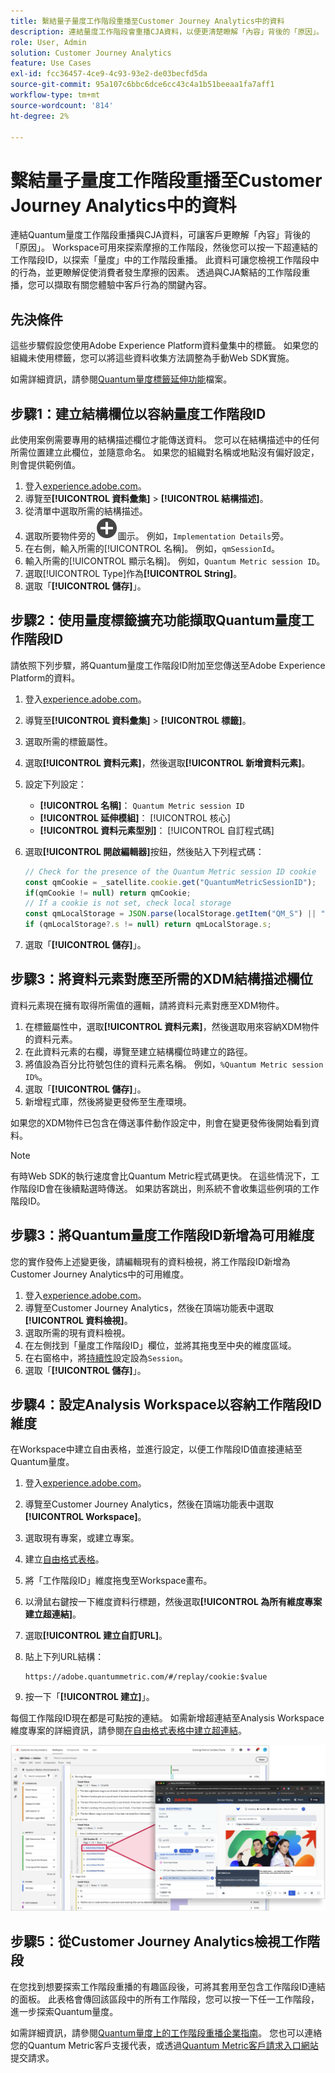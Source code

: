 ```yaml
---
title: 繫結量子量度工作階段重播至Customer Journey Analytics中的資料
description: 連結量度工作階段會重播CJA資料，以便更清楚瞭解「內容」背後的「原因」。
role: User, Admin
solution: Customer Journey Analytics
feature: Use Cases
exl-id: fcc36457-4ce9-4c93-93e2-de03becfd5da
source-git-commit: 95a107c6bbc6dce6cc43c4a1b51beeaa1fa7aff1
workflow-type: tm+mt
source-wordcount: '814'
ht-degree: 2%

---
```


# 繫結量子量度工作階段重播至Customer Journey Analytics中的資料

連結Quantum量度工作階段重播與CJA資料，可讓客戶更瞭解「內容」背後的「原因」。  Workspace可用來探索摩擦的工作階段，然後您可以按一下超連結的工作階段ID，以探索「量度」中的工作階段重播。  此資料可讓您檢視工作階段中的行為，並更瞭解促使消費者發生摩擦的因素。  透過與CJA繫結的工作階段重播，您可以擷取有關您體驗中客戶行為的關鍵內容。

## 先決條件

這些步驟假設您使用Adobe Experience Platform資料彙集中的標籤。 如果您的組織未使用標籤，您可以將這些資料收集方法調整為手動Web SDK實施。

如需詳細資訊，請參閱[Quantum量度標籤延伸功能](https://experienceleague.adobe.com/zh-hant/docs/experience-platform/destinations/catalog/analytics/quantum-metric)檔案。

## 步驟1：建立結構欄位以容納量度工作階段ID

此使用案例需要專用的結構描述欄位才能傳送資料。 您可以在結構描述中的任何所需位置建立此欄位，並隨意命名。 如果您的組織對名稱或地點沒有偏好設定，則會提供範例值。

1. 登入[experience.adobe.com](https://experience.adobe.com)。
1. 導覽至&#x200B;**[!UICONTROL 資料彙集]** > **[!UICONTROL 結構描述]**。
1. 從清單中選取所需的結構描述。
1. 選取所要物件旁的![新增欄點陣圖示](/help/assets/icons/AddCircle.svg)圖示。 例如，`Implementation Details`旁。
1. 在右側，輸入所需的[!UICONTROL 名稱]。 例如，`qmSessionId`。
1. 輸入所需的[!UICONTROL 顯示名稱]。 例如，`Quantum Metric session ID`。
1. 選取[!UICONTROL Type]作為&#x200B;**[!UICONTROL String]**。
1. 選取「**[!UICONTROL 儲存]**」。

## 步驟2：使用量度標籤擴充功能擷取Quantum量度工作階段ID

請依照下列步驟，將Quantum量度工作階段ID附加至您傳送至Adobe Experience Platform的資料。

1. 登入[experience.adobe.com](https://experience.adobe.com)。
1. 導覽至&#x200B;**[!UICONTROL 資料彙集]** > **[!UICONTROL 標籤]**。
1. 選取所需的標籤屬性。
1. 選取&#x200B;**[!UICONTROL 資料元素]**，然後選取&#x200B;**[!UICONTROL 新增資料元素]**。
1. 設定下列設定：
   * **[!UICONTROL 名稱]**： `Quantum Metric session ID`
   * **[!UICONTROL 延伸模組]**： [!UICONTROL 核心]
   * **[!UICONTROL 資料元素型別]**： [!UICONTROL 自訂程式碼]
1. 選取&#x200B;**[!UICONTROL 開啟編輯器]**&#x200B;按鈕，然後貼入下列程式碼：

   ```js
   // Check for the presence of the Quantum Metric session ID cookie
   const qmCookie = _satellite.cookie.get("QuantumMetricSessionID");
   if(qmCookie != null) return qmCookie;
   // If a cookie is not set, check local storage
   const qmLocalStorage = JSON.parse(localStorage.getItem("QM_S") || "{}");
   if (qmLocalStorage?.s != null) return qmLocalStorage.s;
   ```

1. 選取「**[!UICONTROL 儲存]**」。

## 步驟3：將資料元素對應至所需的XDM結構描述欄位

資料元素現在擁有取得所需值的邏輯，請將資料元素對應至XDM物件。

1. 在標籤屬性中，選取&#x200B;**[!UICONTROL 資料元素]**，然後選取用來容納XDM物件的資料元素。
1. 在此資料元素的右欄，導覽至建立結構欄位時建立的路徑。
1. 將值設為百分比符號包住的資料元素名稱。 例如，`%Quantum Metric session ID%`。
1. 選取「**[!UICONTROL 儲存]**」。
1. 新增程式庫，然後將變更發佈至生產環境。

如果您的XDM物件已包含在傳送事件動作設定中，則會在變更發佈後開始看到資料。

>[!NOTE]
>
>有時Web SDK的執行速度會比Quantum Metric程式碼更快。 在這些情況下，工作階段ID會在後續點選時傳送。 如果訪客跳出，則系統不會收集這些例項的工作階段ID。

## 步驟3：將Quantum量度工作階段ID新增為可用維度

您的實作發佈上述變更後，請編輯現有的資料檢視，將工作階段ID新增為Customer Journey Analytics中的可用維度。

1. 登入[experience.adobe.com](https://experience.adobe.com)。
1. 導覽至Customer Journey Analytics，然後在頂端功能表中選取&#x200B;**[!UICONTROL 資料檢視]**。
1. 選取所需的現有資料檢視。
1. 在左側找到「量度工作階段ID」欄位，並將其拖曳至中央的維度區域。
1. 在右窗格中，將[持續性](/help/data-views/component-settings/persistence.md)設定設為`Session`。
1. 選取「**[!UICONTROL 儲存]**」。

## 步驟4：設定Analysis Workspace以容納工作階段ID維度

在Workspace中建立自由表格，並進行設定，以便工作階段ID值直接連結至Quantum量度。

1. 登入[experience.adobe.com](https://experience.adobe.com)。
1. 導覽至Customer Journey Analytics，然後在頂端功能表中選取&#x200B;**[!UICONTROL Workspace]**。
1. 選取現有專案，或建立專案。
1. 建立[自由格式表格](/help/analysis-workspace/visualizations/freeform-table/freeform-table.md)。
1. 將「工作階段ID」維度拖曳至Workspace畫布。
1. 以滑鼠右鍵按一下維度資料行標題，然後選取&#x200B;**[!UICONTROL 為所有維度專案建立超連結]**。
1. 選取&#x200B;**[!UICONTROL 建立自訂URL]**。
1. 貼上下列URL結構：

   ```
   https://adobe.quantummetric.com/#/replay/cookie:$value
   ```

1. 按一下「**[!UICONTROL 建立]**」。

每個工作階段ID現在都是可點按的連結。 如需新增超連結至Analysis Workspace維度專案的詳細資訊，請參閱[在自由格式表格中建立超連結](/help/analysis-workspace/visualizations/freeform-table/freeform-table-hyperlinks.md)。

![工作階段重播](assets/session-replay.png)

## 步驟5：從Customer Journey Analytics檢視工作階段

在您找到想要探索工作階段重播的有趣區段後，可將其套用至包含工作階段ID連結的面板。 此表格會傳回該區段中的所有工作階段，您可以按一下任一工作階段，進一步探索Quantum量度。

如需詳細資訊，請參閱[Quantum量度上的工作階段重播企業指南](https://www.quantummetric.com/resources/ebook/the-enterprise-guide-to-session-replay)。 您也可以連絡您的Quantum Metric客戶支援代表，或透過[Quantum Metric客戶請求入口網站](https://community.quantummetric.com/s/public-support-page)提交請求。
